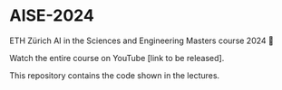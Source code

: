# AISE-2024
ETH Zürich AI in the Sciences and Engineering Masters course 2024 📖

Watch the entire course on YouTube [link to be released].

This repository contains the code shown in the lectures.
